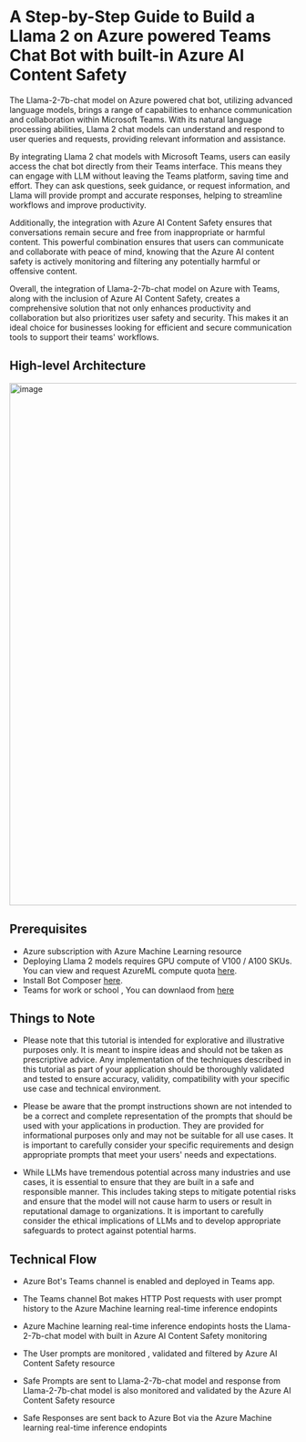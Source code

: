 # A Step-by-Step Guide to Build a Llama 2 on Azure powered Teams Chat Bot with built-in Azure AI Content Safety #

The Llama-2-7b-chat model on Azure powered chat bot, utilizing advanced language models, brings a range of capabilities to enhance communication and collaboration within Microsoft Teams. With its natural language processing abilities, Llama 2 chat models can understand and respond to user queries and requests, providing relevant information and assistance.

By integrating Llama 2 chat models with Microsoft Teams, users can easily access the chat bot directly from their Teams interface. This means they can engage with LLM without leaving the Teams platform, saving time and effort. They can ask questions, seek guidance, or request information, and Llama will provide prompt and accurate responses, helping to streamline workflows and improve productivity.

Additionally, the integration with Azure AI Content Safety ensures that conversations  remain secure and free from inappropriate or harmful content. This powerful combination ensures that users can communicate and collaborate with peace of mind, knowing that the Azure AI content safety is actively monitoring and filtering any potentially harmful or offensive content.

Overall, the integration of Llama-2-7b-chat model on Azure with Teams, along with the inclusion of Azure AI Content Safety, creates a comprehensive solution that not only enhances productivity and collaboration but also prioritizes user safety and security. This makes it an ideal choice for businesses looking for efficient and secure communication tools to support their teams' workflows.

## High-level Architecture

 <img width="917" alt="image" src="https://github.com/mahes-a/StagingBuild/assets/120069348/9da4c54a-d58d-4637-bb31-a0889f5709bd">

## Prerequisites

- Azure subscription with Azure Machine Learning resource
- Deploying Llama 2 models requires GPU compute of V100 / A100 SKUs. You can view and request AzureML compute quota [here](https://ml.azure.com/quota).
- Install Bot Composer [here](https://learn.microsoft.com/en-us/composer/install-composer?tabs=windows).
- Teams for work or school , You can downlaod from [here](https://go.microsoft.com/fwlink/?linkid=2187327&Lmsrc=groupChatMarketingPageWeb&Cmpid=directDownloadWin64&clcid=0x409&culture=en-us&country=us)

## Things to Note 

- Please note that this tutorial is intended for explorative and illustrative purposes only. It is meant to inspire ideas and should not be taken as prescriptive advice. Any implementation of the techniques described in this tutorial as part of your application should be thoroughly validated and tested to ensure accuracy, validity, compatibility with your specific use case and technical environment.

- Please be aware that the  prompt instructions shown are not intended to be a correct and complete representation of the prompts that should be used with your applications in production. They are provided for informational purposes only and may not be suitable for all use cases. It is important to carefully consider your specific requirements and design appropriate prompts that meet your users' needs and expectations.

- While LLMs have tremendous potential across many industries and use cases, it is essential to ensure that they are built in a safe and responsible manner. This includes taking steps to mitigate potential risks and ensure that the model will not cause harm to users or result in reputational damage to organizations. It is important to carefully consider the ethical implications of LLMs and to develop appropriate safeguards to protect against potential harms.

## Technical Flow

- Azure Bot's Teams channel is enabled and deployed in Teams app. 
  
- The Teams channel Bot makes HTTP Post requests with user prompt history to the Azure Machine learning real-time inference endopints  
  
- Azure Machine learning real-time inference endopints hosts the Llama-2-7b-chat model with built in Azure AI Content Safety monitoring
  
- The User prompts are monitored , validated and filtered by  Azure AI Content Safety resource
  
- Safe Prompts are sent to Llama-2-7b-chat model and response from Llama-2-7b-chat model is also monitored and validated by the Azure AI Content Safety resource
  
- Safe Responses are sent back to Azure Bot via the Azure Machine learning real-time inference endopints
